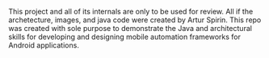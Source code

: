 This project and all of its internals are only to be used for review. All if the archetecture, images, and java code were created by Artur Spirin.
This repo was created with sole purpose to demonstrate the Java and architectural skills
for developing and designing mobile automation frameworks for Android applications.
